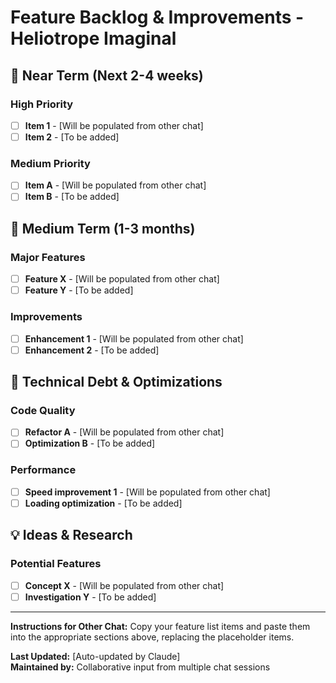 # Feature Backlog & Improvements - Heliotrope Imaginal

## 🚀 Near Term (Next 2-4 weeks)

### **High Priority**
- [ ] **Item 1** - [Will be populated from other chat]
- [ ] **Item 2** - [To be added]

### **Medium Priority**  
- [ ] **Item A** - [Will be populated from other chat]
- [ ] **Item B** - [To be added]

## 🎯 Medium Term (1-3 months)

### **Major Features**
- [ ] **Feature X** - [Will be populated from other chat]
- [ ] **Feature Y** - [To be added]

### **Improvements**
- [ ] **Enhancement 1** - [Will be populated from other chat]
- [ ] **Enhancement 2** - [To be added]

## 🔧 Technical Debt & Optimizations

### **Code Quality**
- [ ] **Refactor A** - [Will be populated from other chat]
- [ ] **Optimization B** - [To be added]

### **Performance**
- [ ] **Speed improvement 1** - [Will be populated from other chat]
- [ ] **Loading optimization** - [To be added]

## 💡 Ideas & Research

### **Potential Features**
- [ ] **Concept X** - [Will be populated from other chat]
- [ ] **Investigation Y** - [To be added]

---

**Instructions for Other Chat:**
Copy your feature list items and paste them into the appropriate sections above, replacing the placeholder items.

**Last Updated:** [Auto-updated by Claude]  
**Maintained by:** Collaborative input from multiple chat sessions